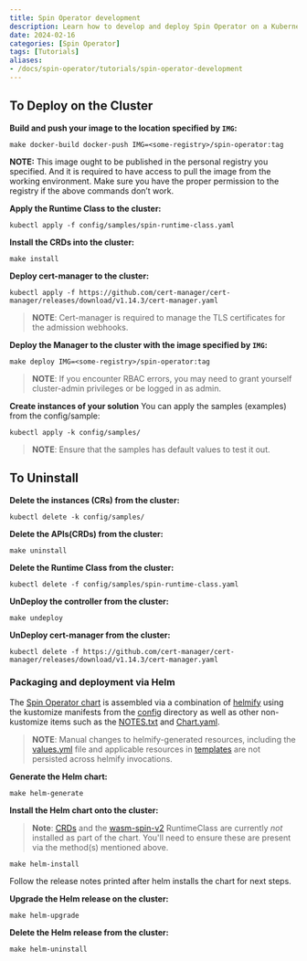 ```yaml
---
title: Spin Operator development
description: Learn how to develop and deploy Spin Operator on a Kubernetes cluster.
date: 2024-02-16
categories: [Spin Operator]
tags: [Tutorials]
aliases:
- /docs/spin-operator/tutorials/spin-operator-development
---
```


## To Deploy on the Cluster

**Build and push your image to the location specified by `IMG`:**

```console
make docker-build docker-push IMG=<some-registry>/spin-operator:tag
```

**NOTE:** This image ought to be published in the personal registry you specified.
And it is required to have access to pull the image from the working environment.
Make sure you have the proper permission to the registry if the above commands don’t work.

**Apply the Runtime Class to the cluster:**

```console
kubectl apply -f config/samples/spin-runtime-class.yaml
```

**Install the CRDs into the cluster:**

```console
make install
```

**Deploy cert-manager to the cluster:**

```console
kubectl apply -f https://github.com/cert-manager/cert-manager/releases/download/v1.14.3/cert-manager.yaml
```

> **NOTE**: Cert-manager is required to manage the TLS certificates for the admission webhooks.

**Deploy the Manager to the cluster with the image specified by `IMG`:**

```console
make deploy IMG=<some-registry>/spin-operator:tag
```

> **NOTE**: If you encounter RBAC errors, you may need to grant yourself cluster-admin
> privileges or be logged in as admin.

**Create instances of your solution**
You can apply the samples (examples) from the config/sample:

```console
kubectl apply -k config/samples/
```

> **NOTE**: Ensure that the samples has default values to test it out.

## To Uninstall

**Delete the instances (CRs) from the cluster:**

```console
kubectl delete -k config/samples/
```

**Delete the APIs(CRDs) from the cluster:**

```console
make uninstall
```

**Delete the Runtime Class from the cluster:**

```console
kubectl delete -f config/samples/spin-runtime-class.yaml
```

**UnDeploy the controller from the cluster:**

```console
make undeploy
```

**UnDeploy cert-manager from the cluster:**

```console
kubectl delete -f https://github.com/cert-manager/cert-manager/releases/download/v1.14.3/cert-manager.yaml
```

### Packaging and deployment via Helm

The [Spin Operator chart](https://github.com/spinkube/spin-operator/tree/main/charts/spin-operator) is assembled via a combination of
[helmify](https://github.com/arttor/helmify) using the kustomize manifests from the
[config](https://github.com/spinkube/spin-operator/tree/main/config) directory as well as other non-kustomize items such as the
[NOTES.txt](https://github.com/spinkube/spin-operator/blob/main/charts/spin-operator/templates/NOTES.txt) and [Chart.yaml](https://github.com/spinkube/spin-operator/blob/main/charts/spin-operator/Chart.yaml).

> **NOTE**: Manual changes to helmify-generated resources, including the
> [values.yml](https://github.com/spinkube/spin-operator/blob/main/charts/spin-operator/values.yaml) file and applicable resources in
> [templates](https://github.com/spinkube/spin-operator/tree/main/charts/spin-operator/templates) are not persisted across helmify
> invocations.

**Generate the Helm chart:**

```console
make helm-generate
```

**Install the Helm chart onto the cluster:**

> **Note**: [CRDs](https://github.com/spinkube/spin-operator/tree/main/config/crd/bases) and the [wasm-spin-v2](https://github.com/spinkube/spin-operator/blob/main/config/samples/spin-runtime-class.yaml)
> RuntimeClass are currently _not_ installed as part of the chart. You'll need to ensure these are
> present via the method(s) mentioned above.

```console
make helm-install
```

Follow the release notes printed after helm installs the chart for next steps.

**Upgrade the Helm release on the cluster:**

```console
make helm-upgrade
```

**Delete the Helm release from the cluster:**

```console
make helm-uninstall
```
